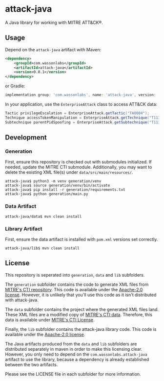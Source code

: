 # attack-java

A Java library for working with MITRE ATT&CK®.

## Usage

Depend on the `attack-java` artifact with Maven:
```xml
<dependency>
    <groupId>com.wassonlabs</groupId>
    <artifactId>attack-java</artifactId>
    <version>0.0.1</version>
</dependency>
```
or Gradle:
```groovy
implementation group: 'com.wassonlabs', name: 'attack-java', version: '0.0.1'
```

In your application, use the `EnterpriseAttack` class to access ATT&CK data:

```java
Tactic privilegeEscalation = EnterpriseAttack.getTactic("TA0004");
Technique accessTokenManipulation = EnterpriseAttack.getTechnique("T1134");
Subtechnique parentPidSpoofing = EnterpriseAttack.getSubtechnique("T1134.004");
```

## Development

### Generation

First, ensure this repository is checked out with submodules initialized.
If needed, update the MITRE CTI submodule.
Additionally, you may want to delete the existing XML file(s) under `data/src/main/resources/`.

```shell
attack-java$ python3 -m venv generation/venv
attack-java$ source generation/venv/bin/activate
attack-java$ pip install -r generation/requirements.txt
attack-java$ python generation/main.py
```

### Data Artifact

```shell
attack-java/data$ mvn clean install
```

### Library Artifact

First, ensure the data artifact is installed with `pom.xml` versions set correctly.

```shell
attack-java/lib$ mvn clean install
```

## License

This repository is seperated into `generation`, `data` and `lib` subfolders.

The `generation` subfolder contains the code to generate XML files from [MITRE's CTI repository](https://github.com/mitre/cti/).
This code is available under the [Apache-2.0 license](https://www.apache.org/licenses/LICENSE-2.0).
However, it is unlikely that you'll use this code as it isn't distributed with attack-java.

The `data` subfolder contains the project where the generated XML files land.
These XML files are a modified copy of [MITRE's CTI data](https://github.com/mitre/cti/).
Therefore, this data is available under [MITRE's CTI License](https://github.com/mitre/cti/blob/master/LICENSE.txt).

Finally, the `lib` subfolder contains the attack-java library code.
This code is available under the [Apache-2.0 license](https://www.apache.org/licenses/LICENSE-2.0).

The Java artifacts produced from the `data` and `lib` subfolders are distributed separately in maven in order to make this licensing clear.
However, you only need to depend on the `com.wassonlabs.attack-java` artifact to use the library, because a dependency is already established between the two artifacts.

Please see the LICENSE file in each subfolder for more information.
